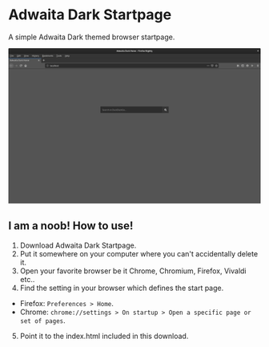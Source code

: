 # Adwaita Dark Startpage
A simple Adwaita Dark themed browser startpage.

![Adwaita Drak Startpage](/docs/images/example.png)

## I am a noob! How to use!
1. Download Adwaita Dark Startpage.
2. Put it somewhere on your computer where you can't accidentally delete it.
3. Open your favorite browser be it Chrome, Chromium, Firefox, Vivaldi etc..
4. Find the setting in your browser which defines the start page. 
  - Firefox: `Preferences > Home`.
  - Chrome: `chrome://settings > On startup > Open a specific page or set of pages`.
5. Point it to the index.html included in this download.
